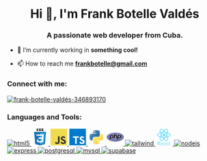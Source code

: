 <h1 align="center">Hi 👋, I'm Frank Botelle Valdés</h1>
<h3 align="center">A passionate web developer from Cuba.</h3>

- 🔭 I’m currently working in **something cool!**

- 📫 How to reach me **frankbotelle@gmail.com**

<h3 align="left">Connect with me:</h3>
<p align="left">
<a href="https://linkedin.com/in/frank-botelle-valdés-346893170" target="blank">
<img align="center" src="https://raw.githubusercontent.com/rahuldkjain/github-profile-readme-generator/master/src/images/icons/Social/linked-in-alt.svg" alt="frank-botelle-valdés-346893170" height="30" width="40" />
</a>
</p>

<h3 align="left">Languages and Tools:</h3>
<p align="left"> 
<!-- HTML -->
<a href="https://www.w3.org/html/" target="_blank" rel="noreferrer"> 
<img src="https://www.vectorlogo.zone/logos/w3_html5/w3_html5-icon.svg" alt="html5" width="40" height="40"/> 
</a> 
<!-- CSS -->
<a href="https://www.w3schools.com/css/" target="_blank" rel="noreferrer"> 
<img src="https://raw.githubusercontent.com/devicons/devicon/master/icons/css3/css3-original-wordmark.svg" alt="css3" width="40" height="40"/> 
</a> 
<!-- JavaScript -->
<a href="https://developer.mozilla.org/en-US/docs/Web/JavaScript" target="_blank" rel="noreferrer"> 
<img src="https://raw.githubusercontent.com/devicons/devicon/master/icons/javascript/javascript-original.svg" alt="javascript" width="40" height="40"/> 
</a> 
<!-- TypeScript -->
<a href="https://www.typescriptlang.org/" target="_blank" rel="noreferrer"> 
<img src="https://raw.githubusercontent.com/devicons/devicon/master/icons/typescript/typescript-original.svg" alt="typescript" width="40" height="40"/> 
</a> 
<!-- Python -->
<a href="https://www.python.org" target="_blank" rel="noreferrer"> 
<img src="https://raw.githubusercontent.com/devicons/devicon/master/icons/python/python-original.svg" alt="python" width="40" height="40"/> 
</a> 
<!-- PHP -->
<a href="https://www.php.net" target="_blank" rel="noreferrer"> 
<img src="https://raw.githubusercontent.com/devicons/devicon/master/icons/php/php-original.svg" alt="php" width="40" height="40"/> 
</a>
<!-- TailwindCSS -->
<a href="https://tailwindcss.com/" target="_blank" rel="noreferrer"> 
<img src="https://www.vectorlogo.zone/logos/tailwindcss/tailwindcss-icon.svg" alt="tailwind" width="40" height="40"/> 
</a>
<!-- ReactJS -->
<a href="https://reactjs.org/" target="_blank" rel="noreferrer"> 
<img src="https://raw.githubusercontent.com/devicons/devicon/master/icons/react/react-original-wordmark.svg" alt="reactjs" width="40" height="40"/> 
</a> 
<!-- NextJS -->
<!-- <a href="https://expressjs.com" target="_blank" rel="noreferrer"> 
<img src="https://raw.githubusercontent.com/devicons/devicon/master/icons/express/express-original-wordmark.svg" alt="nextjs" width="40" height="40"/> 
</a> -->
<!-- React Native -->
<!-- <a href="https://reactnative.dev/" target="_blank" rel="noreferrer"> 
<img src="https://reactnative.dev/img/header_logo.svg" alt="reactnative" width="40" height="40"/> 
</a> -->
<!-- Expo -->
<!-- <a href="https://expo.dev/" target="_blank" rel="noreferrer"> 
<img src="https://www.vectorlogo.zone/logos/expoio/expoio-icon.svg" alt="expo" width="40" height="40"/> 
</a> -->
<!-- NodeJS -->
<a href="https://nodejs.org" target="_blank" rel="noreferrer"> 
<img src="https://www.vectorlogo.zone/logos/nodejs/nodejs-icon.svg" alt="nodejs" width="40" height="40"/> </a> 
<!-- Express -->
<a href="https://expressjs.com" target="_blank" rel="noreferrer"> 
<img src="https://www.vectorlogo.zone/logos/expressjs/expressjs-icon.svg" alt="express" width="40" height="40"/> 
</a>
<!-- NestJS -->
<!-- <a href="https://expressjs.com" target="_blank" rel="noreferrer"> 
<img src="https://www.vectorlogo.zone/logos/nestjs/nestjs-icon.svg" alt="nestjs" width="40" height="40"/> 
</a> -->
<!-- DJango -->
<!-- <a href="https://www.djangoproject.com/" target="_blank" rel="noreferrer"> 
<img src="https://www.vectorlogo.zone/logos/djangoproject/djangoproject-icon.svg" alt="django" width="40" height="40"/> 
</a> -->
<!-- Laravel -->
<!-- <a href="https://laravel.com/" target="_blank" rel="noreferrer"> 
<img src="https://www.vectorlogo.zone/logos/laravel/laravel-icon.svg" alt="laravel" width="40" height="40"/> 
</a> -->
<!-- PostgreSQL -->
<a href="https://www.postgresql.org" target="_blank" rel="noreferrer"> 
<img src="https://www.vectorlogo.zone/logos/postgresql/postgresql-icon.svg" alt="postgresql" width="40" height="40"/> 
</a>
<!-- MySQL -->
<a href="https://www.mysql.com/" target="_blank" rel="noreferrer"> 
<img src="https://www.vectorlogo.zone/logos/mysql/mysql-icon.svg" alt="mysql" width="40" height="40"/> 
</a>
<!-- Supabase -->
<a href="https://supabase.com/" target="_blank" rel="noreferrer"> 
<img src="https://www.vectorlogo.zone/logos/supabase/supabase-icon.svg" alt="supabase" width="40" height="40"/> 
</a>
<!-- Git -->
<!-- <a href="https://git-scm.com/" target="_blank" rel="noreferrer"> 
<img src="https://www.vectorlogo.zone/logos/git-scm/git-scm-icon.svg" alt="supabase" width="40" height="40"/> 
</a> -->
<!-- Docker -->
<!-- <a href="https://www.docker.com/" target="_blank" rel="noreferrer"> 
<img src="https://www.vectorlogo.zone/logos/docker/docker-icon.svg" alt="supabase" width="40" height="40"/> 
</a> -->
</p>
